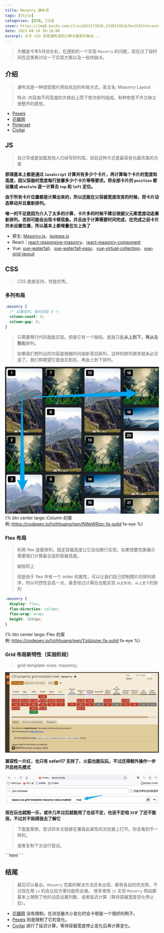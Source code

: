 ```yaml
---
title: Masonry 瀑布流
tags: [Style]
categories: [前端, CSS]
cover: https://img0.baidu.com/it/u=2653173828,153052962&fm=253&fmt=auto&app=138&f=JPEG?w=947&h=500
date: 2023-08-18 10:18:00
excerpt: 关于 CSS 实现瀑布流的几种方案和欠缺点...
---
```


> 大概是今年5月份左右，在遇到的一个实现 `Masonry` 的问题，现在过了段时间在这里再讨论一下实现方案以及一些优缺点。

## 介绍
> 瀑布流是一种很受图片网站欢迎的布局方式，英文名: Masonry Layout
>
> 特点: 内容由不同高度的方格自上而下依次排列组成。有种参差不齐又缺又很整齐的感觉。

- [Pexels](https://www.pexels.com/zh-cn/)
- [花瓣网](https://huaban.com/discovery)
- [Pinterset](https://www.pinterest.com/)
- [Civitai](https://civitai.com/)

## JS
> 自己写或是加载其他人已经写好的库。目前这种方式是最容易也最完美的方案

**原理基本上都是通过 `JavaScript` 计算共有多少个卡片，再计算每个卡片的宽度和高度，因父容器的宽度每行放置多少个卡片等等要求。将全部卡片的 `position` 都设置成 `absolute` 逐一计算去 `top` 和 `left` 定位。**

**由于所有卡片位置都是计算出来的，所以还能在父容器宽度改变的时候，将卡片动态移动并且重新排列。**

**唯一的不足是因为介入了太多的计算，卡片多的时候不建议根据父元素宽度动态重新排列，否则可能会出现卡顿现象。并且由于计算需要时间完成，在完成之前卡片并未设置位置，所以基本上都堆叠在左上角了**


- 原生: [Masonry.js](https://masonry.desandro.com/)、[Isotope.js](https://isotope.metafizzy.co/)
- React：[react-responsive-masonry](https://github.com/cedricdelpoux/react-responsive-masonry)、[react-masonry-component](https://github.com/hoschi/react-masonry-component)
- Vue: [vue-waterfall](https://github.com/MopTym/vue-waterfall)、[vue-waterfall-easy](https://github.com/lfyfly/vue-waterfall-easy/tree/master)、[vue-virtual-collection](https://github.com/starkwang/vue-virtual-collection)、[vue-grid-layout](https://github.com/jbaysolutions/vue-grid-layout)


## CSS
> CSS 直接支持，性能优秀。
### 多列布局
```scss
.masonry {
  /* 设置四列，每列间距 0 */
  column-count: 4;
  column-gap: 0;
}
```
> 只需要两行代码就能实现。但是它有一个缺陷，就是只能**从上到下，再从左到右**排列。
>
> 如果我们想列出的内容是根据时间由新至旧排列，这样的排列顺序就未必合适了。我们辉期望它是由左到右，再由上到下排列。

![container](/assets/images/compatible/masonry_column.jpg)
{% btn center large::Column 的案例::https://codepen.io/hzihhuang/pen/NWeWRzp::fa-solid fa-eye %}

### Flex 布局
> 利用 flex 竖着排列，固定容器高度让它自动换行实现，如果想要完美展示需要我们计算最合适的容器高度。
>
> 缺陷同上
> 
> 但是由于 flex 中有一个 order 的属性，可以让我们自己控制图片的排列顺序，所以可控性会高一点，甚至经过计算后也能实现 `从左到右，从上至下`的排列
```scss
.masonry {
  display: flex;
  flex-direction: column;
  flex-wrap: wrap;
  height: 2800px;
}
```
{% btn center large::Flex 的案例::https://codepen.io/hzihhuang/pen/Yzdzpzw::fa-solid fa-eye %}

### Grid 布局新特性（实验阶段）
> grid-template-rows: masonry;

![container](/assets/images/compatible/grid-template-rows_masonry.jpg)

**兼容性一片红，也只有 safari17 支持了、火狐也能玩玩，不过还得额外操作一步开启抢先模式**

![container](/assets/images/compatible/firefox-masonry-config.jpg)

**现在玩也就图一乐，或许几年过后就能用了也说不定，也说不定咱 `35岁` 了还不能用，不过并不阻碍我去了解它**

> 下面是案例，尝试将本文链接在兼容此属性的浏览器上打开。你会看到不一样的。
>
> 或者复制下文自行尝试。
<div class="masonry">
  <div class="item"><img src="https://picsum.photos/90/160" alt=""></div>
  <div class="item"><img src="https://picsum.photos/100/100" alt=""></div>
  <div class="item"><img src="https://picsum.photos/90/160" alt=""></div>
  <div class="item"><img src="https://picsum.photos/100/100" alt=""></div>
  <div class="item"><img src="https://picsum.photos/160/90" alt=""></div>
  <div class="item"><img src="https://picsum.photos/90/160" alt=""></div>
  <div class="item"><img src="https://picsum.photos/100/100" alt=""></div>
  <div class="item"><img src="https://picsum.photos/90/160" alt=""></div>
  <div class="item"><img src="https://picsum.photos/100/100" alt=""></div>
  <div class="item"><img src="https://picsum.photos/90/160" alt=""></div>
  <div class="item"><img src="https://picsum.photos/100/100" alt=""></div>
  <div class="item"><img src="https://picsum.photos/90/160" alt=""></div>
  <div class="item"><img src="https://picsum.photos/100/100" alt=""></div>
  <div class="item"><img src="https://picsum.photos/160/90" alt=""></div>
  <div class="item"><img src="https://picsum.photos/90/160" alt=""></div>
  <div class="item"><img src="https://picsum.photos/100/100" alt=""></div>
  <div class="item"><img src="https://picsum.photos/90/160" alt=""></div>
  <div class="item"><img src="https://picsum.photos/100/100" alt=""></div>
  <div class="item"><img src="https://picsum.photos/160/90" alt=""></div>
  <div class="item"><img src="https://picsum.photos/90/160" alt=""></div>
  <div class="item"><img src="https://picsum.photos/100/100" alt=""></div>
  <div class="item"><img src="https://picsum.photos/160/90" alt=""></div>
  <div class="item"><img src="https://picsum.photos/90/160" alt=""></div>
  <div class="item"><img src="https://picsum.photos/100/100" alt=""></div>
</div>
<style>
  .masonry {
    display: none;
    grid-template-columns: repeat(4, 1fr);
    grid-template-rows: masonry;
    gap: 16px
  }
  @supports (grid-template-rows: masonry) {
    .masonry {
      display: grid;
    }
  }
  .item {
    width: 100%;
    overflow: hidden;
    height: auto;
    border-radius: 8px;
  }
  .item > img {
    display: block;
    width: 100%;
    height: auto;
  }
</style>
```html
<div class="masonry">
  <div class="item"><img src="https://picsum.photos/90/160" alt=""></div>
  <div class="item"><img src="https://picsum.photos/100/100" alt=""></div>
  <div class="item"><img src="https://picsum.photos/90/160" alt=""></div>
  <div class="item"><img src="https://picsum.photos/100/100" alt=""></div>
  <div class="item"><img src="https://picsum.photos/160/90" alt=""></div>
  <div class="item"><img src="https://picsum.photos/90/160" alt=""></div>
  <div class="item"><img src="https://picsum.photos/100/100" alt=""></div>
  <div class="item"><img src="https://picsum.photos/90/160" alt=""></div>
  <div class="item"><img src="https://picsum.photos/100/100" alt=""></div>
  <div class="item"><img src="https://picsum.photos/90/160" alt=""></div>
  <div class="item"><img src="https://picsum.photos/100/100" alt=""></div>
  <div class="item"><img src="https://picsum.photos/90/160" alt=""></div>
  <div class="item"><img src="https://picsum.photos/100/100" alt=""></div>
  <div class="item"><img src="https://picsum.photos/160/90" alt=""></div>
  <div class="item"><img src="https://picsum.photos/90/160" alt=""></div>
  <div class="item"><img src="https://picsum.photos/100/100" alt=""></div>
  <div class="item"><img src="https://picsum.photos/90/160" alt=""></div>
  <div class="item"><img src="https://picsum.photos/100/100" alt=""></div>
  <div class="item"><img src="https://picsum.photos/160/90" alt=""></div>
  <div class="item"><img src="https://picsum.photos/90/160" alt=""></div>
  <div class="item"><img src="https://picsum.photos/100/100" alt=""></div>
  <div class="item"><img src="https://picsum.photos/160/90" alt=""></div>
  <div class="item"><img src="https://picsum.photos/90/160" alt=""></div>
  <div class="item"><img src="https://picsum.photos/100/100" alt=""></div>
</div>
<style>
  .masonry {
    display: none;
    grid-template-columns: repeat(4, 1fr);
    grid-template-rows: masonry;
    gap: 16px
  }
  @supports (grid-template-rows: masonry) {
    .masonry {
      display: grid;
    }
  }
  .item {
    width: 100%;
    overflow: hidden;
    height: auto;
    border-radius: 8px;
  }
  .item > img {
    display: block;
    width: 100%;
    height: auto;
  }
</style>
```

## 结尾
> 最后可以看出，`Masonry` 完美的解决方法还未出现，都有各自的优劣势，不过现在用 `js` 的会比较方便功能性会强。
> 很多使用 `js` 实现 `Masonry` 网站都基本上限制了他的动态设置列数，或者延迟计算（等待容器宽度变化停止后）。

- [花瓣网](https://huaban.com/discovery) 没有限制，在浏览器大小变化时会卡顿是一个很好的例子。
- [Pexels](https://www.pexels.com/zh-cn/) 则是限制了它的变化。
- [Civitai](https://civitai.com/) 进行了延迟计算，等待容器宽度停止变化后再计算变化。